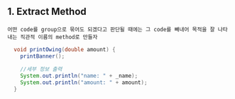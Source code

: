 ## 1. Extract Method

```
어떤 code를 group으로 묶어도 되겠다고 판단될 때에는 그 code를 빼내어 목적을 잘 나타내는 직관적 이름의 method로 만들자
```

~~~java
  void printOwing(double amount) {
    printBanner();
    
    //세부 정보 출력
    System.out.println("name: " + _name);
    System.out.println("amount: " + amount);
  }
~~~

~~~java
  

~~~
